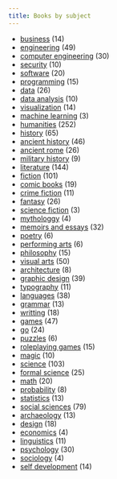 ```yaml
---
title: Books by subject
---
```


- [business](/books/business) (14)
- [engineering](/books/engineering) (49)
- [computer engineering](/books/computer_engineering) (30)
- [security](/books/security) (10)
- [software](/books/software) (20)
- [programming](/books/programming) (15)
- [data](/books/data) (26)
- [data analysis](/books/data_analysis) (10)
- [visualization](/books/visualization) (14)
- [machine learning](/books/machine_learning) (3)
- [humanities](/books/humanities) (252)
- [history](/books/history) (65)
- [ancient history](/books/ancient_history) (46)
- [ancient rome](/books/ancient_rome) (26)
- [military history](/books/military_history) (9)
- [literature](/books/literature) (144)
- [fiction](/books/fiction) (101)
- [comic books](/books/comic_books) (19)
- [crime fiction](/books/crime_fiction) (11)
- [fantasy](/books/fantasy) (26)
- [science fiction](/books/science_fiction) (3)
- [mythologgy](/books/mythologgy) (4)
- [memoirs and essays](/books/memoirs_and_essays) (32)
- [poetry](/books/poetry) (6)
- [performing arts](/books/performing_arts) (6)
- [philosophy](/books/philosophy) (15)
- [visual arts](/books/visual_arts) (50)
- [architecture](/books/architecture) (8)
- [graphic design](/books/graphic_design) (39)
- [typography](/books/typography) (11)
- [languages](/books/languages) (38)
- [grammar](/books/grammar) (13)
- [writting](/books/writting) (18)
- [games](/books/games) (47)
- [go](/books/go) (24)
- [puzzles](/books/puzzles) (6)
- [roleplaying games](/books/roleplaying_games) (15)
- [magic](/books/magic) (10)
- [science](/books/science) (103)
- [formal science](/books/formal_science) (25)
- [math](/books/math) (20)
- [probability](/books/probability) (8)
- [statistics](/books/statistics) (13)
- [social sciences](/books/social_sciences) (79)
- [archaeology](/books/archaeology) (13)
- [design](/books/design) (18)
- [economics](/books/economics) (4)
- [linguistics](/books/linguistics) (11)
- [psychology](/books/psychology) (30)
- [sociology](/books/sociology) (4)
- [self development](/books/self_development) (14)
